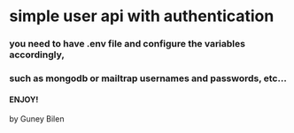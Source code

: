# simple user api with authentication

### you need to have .env file and configure the variables accordingly,

### such as mongodb or mailtrap usernames and passwords, etc...

#### ENJOY!

by Guney Bilen
